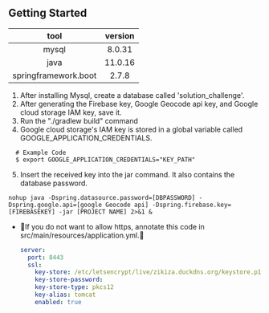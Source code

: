 ## Getting Started

| tool | version |
| :---: | :------: |
| mysql | 8.0.31 |
| java | 11.0.16 |
| springframework.boot | 2.7.8 |

1. After installing Mysql, create a database called 'solution_challenge'.
2. After generating the Firebase key, Google Geocode api key, and Google cloud storage IAM key, save it.
3. Run the "./gradlew build" command
4. Google cloud storage's IAM key is stored in a global variable called GOOGLE_APPLICATION_CREDENTIALS.
  ```shell
    # Example Code
    $ export GOOGLE_APPLICATION_CREDENTIALS="KEY_PATH"
  ```
5. Insert the received key into the jar command. It also contains the database password.
``` shell
nohup java -Dspring.datasource.password=[DBPASSWORD] -Dspring.google.api=[google Geocode api] -Dspring.firebase.key=[FIREBASEKEY] -jar [PROJECT NAME] 2>&1 &
```

- 🚫If you do not want to allow https, annotate this code in src/main/resources/application.yml.🚫
  ``` yml
  server:
    port: 8443
    ssl:
      key-store: /etc/letsencrypt/live/zikiza.duckdns.org/keystore.p12
      key-store-password:
      key-store-type: pkcs12
      key-alias: tomcat
      enabled: true
  ```
